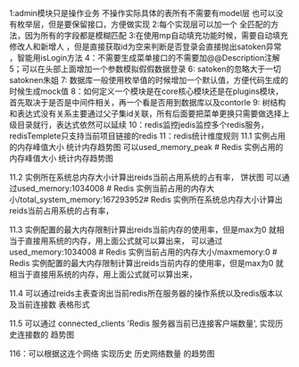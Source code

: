 1:admin模块只是操作业务 不操作实际具体的表所有不需要有model层 也可以没有枚举层，但是要保留接口，方便做实现
2:每个实现层可以加一个 全匹配的方法，因为所有的字段都是模糊匹配
3:在使用mp自动填充功能时候，需要自动填充修改人和新增人 ，但是直接获取id为空来判断是否登录会直接抛出satoken异常  ，智能用isLogin方法 
4：不需要生成菜单接口的不需要加@@Description注解
5；可以在头部上面增加一个参数模拟假假数据登录
6: satoken的忽略大于一切satoknen朱姐
7: 数据库一般使用枚举值的时候增加一个默认值，方便代码生成的时候生成mock值
8：如何定义一个模块是在core核心模块还是在plugins模块，首先取决于是否是中间件相关，再一个看是否用到数据库以及contorle
9: 树结构和表达式没有关系主要通过父子集id关联，所有后面要把菜单更换只需要做选择上级目录就行，表达式依然可以延续
10：redis监控jedis监控多个redis服务，redisTemplete只支持当前项目链接的redis
11：redis统计维度规则
11.1 实例占用的内存峰值大小 统计内存趋势图 
可以used_memory_peak # Redis 实例占用的内存峰值大小 统计内存趋势图

11.2 实例所在系统总内存大小计算出reids当前占用系统的占有率， 饼状图
可以通过used_memory:1034008 # Redis 实例当前占用的内存大小/total_system_memory:167293952# Redis 实例所在系统总内存大小计算出reids当前占用系统的占有率，

11.3 实例配置的最大内存限制计算出reids当前内存的使用率，但是max为0 就相当于直接用系统的内存，用上面公式就可以算出来，
可以通过used_memory:1034008 # Redis 实例当前占用的内存大小/maxmemory:0 # Redis 实例配置的最大内存限制计算出reids当前内存的使用率，但是max为0 就相当于直接用系统的内存，用上面公式就可以算出来，

11.4 可以通过reids主表查询出当前redis所在服务器的操作系统以及redis版本以及当前连接数 表格形式

11.5 可以通过 connected_clients 'Redis 服务器当前已连接客户端数量', 实现历史连接数的 趋势图

116：可以根据这连个网络 实现历史 历史网络数量 的趋势图





